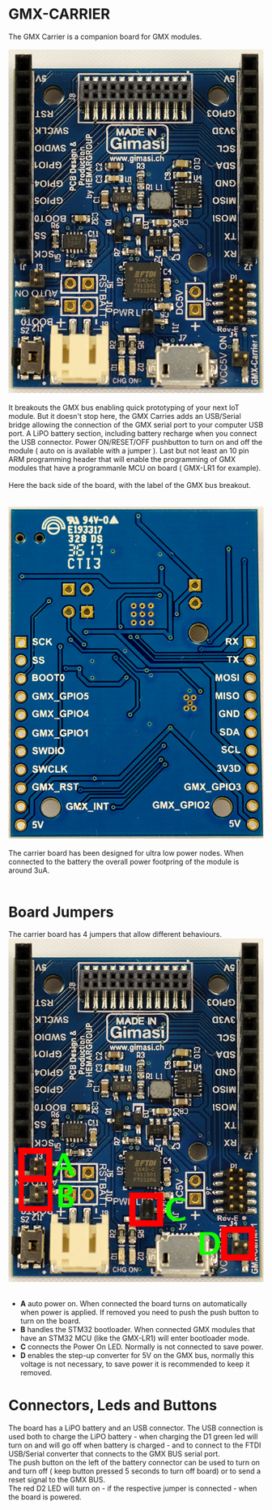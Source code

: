 # GMX-CARRIER
The GMX Carrier is a companion board for GMX modules.<br/>
<br/>
<img src="/docs/carrier1.png"/>
<br/>
<br/>
It breakouts the GMX bus enabling quick prototyping of your next IoT module. But it doesn't stop here, the GMX Carries adds an USB/Serial bridge allowing the connection of the GMX serial port to your computer USB port. A LiPO battery section, including battery recharge when you connect the USB connector. Power ON/RESET/OFF pushbutton to turn on and off the module ( auto on is available with a jumper ). Last but not least an 10 pin ARM programming header that will enable the programming of GMX modules that have a programmanle MCU on board ( GMX-LR1 for example).
<br/>
<br/>
Here the back side of the board, with the label of the GMX bus breakout.<br/>
<br/>
<br/>
<img src="/docs/carrier_back_2.png"/>
<br/>
<br/>
The carrier board has been designed for ultra low power nodes. When connected to the battery the overall power footpring of the module is around 3uA.<br/>
<br/>
# Board Jumpers
The carrier board has 4 jumpers that allow different behaviours.<br/>
<img src="/docs/carrier1_label.png"/><br/>
<br/>
* <b>A</b> auto power on. When connected the board turns on automatically when power is applied. If removed you need to push the push button to turn on the board.
* <b>B</b> handles the STM32 bootloader. When connected GMX modules that have an STM32 MCU  (like the GMX-LR1) will enter bootloader mode.
* <b>C</b> connects the Power On LED. Normally is not connected to save power.
* <b>D</b> enables the step-up converter for 5V on the GMX bus, normally this voltage is not necessary, to save power it is recommended to keep it removed.


# Connectors, Leds and Buttons 
The board has a LiPO battery and an USB connector. The USB connection is used both to charge the LiPO battery - when charging the D1 green led will turn on and will go off when battery is charged - and to connect to the FTDI USB/Serial converter that connects to the GMX BUS serial port.<br/>
The push button on the left of the battery connector can be used to turn on and turn off ( keep button pressed 5 seconds to turn off board) or to send a reset signal to the GMX BUS.<br/>
The red D2 LED will turn on - if the respective jumper is connected - when the board is powered.

